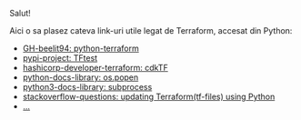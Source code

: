 Salut!

Aici o sa plasez cateva link-uri utile legat de Terraform, accesat din Python:

 - [GH-beelit94: python-terraform](https://github.com/beelit94/python-terraform)
 - [pypi-project: TFtest](https://pypi.org/project/tftest/)
 - [hashicorp-developer-terraform: cdkTF](https://developer.hashicorp.com/terraform/cdktf)
 - [python-docs-library: os.popen](https://docs.python.org/3/library/os.html#os.popen)
 - [python3-docs-library: subprocess](https://docs.python.org/3/library/subprocess.html)
 - [stackoverflow-questions: updating Terraform(tf-files) using Python](https://stackoverflow.com/questions/60231442/updating-terraform-tf-files-using-python)
 - [...](https://www.reddit.com/r/Terraform/comments/yeyvrv/run_tf_scripts_using_python/?tl=ro)
